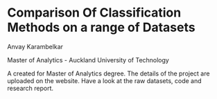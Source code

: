 # Comparison Of Classification Methods on a range of Datasets
Anvay Karambelkar

Master of Analytics - Auckland University of Technology

A created for Master of Analytics degree. 
The details of the project are uploaded on the website. Have a look at the raw datasets, code and research report.
